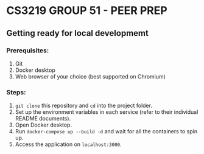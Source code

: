 # CS3219 GROUP 51 - PEER PREP

## Getting ready for local developmemt

### Prerequisites:

1. Git
2. Docker desktop
3. Web browser of your choice (best supported on Chromium)

### Steps:

1. `git clone` this repository and `cd` into the project folder.
2. Set up the environment variables in each service (refer to their individual README documents).
3. Open Docker desktop.
4. Run `docker-compose up --build -d` and wait for all the containers to spin up.
5. Access the application on `localhost:3000`.
